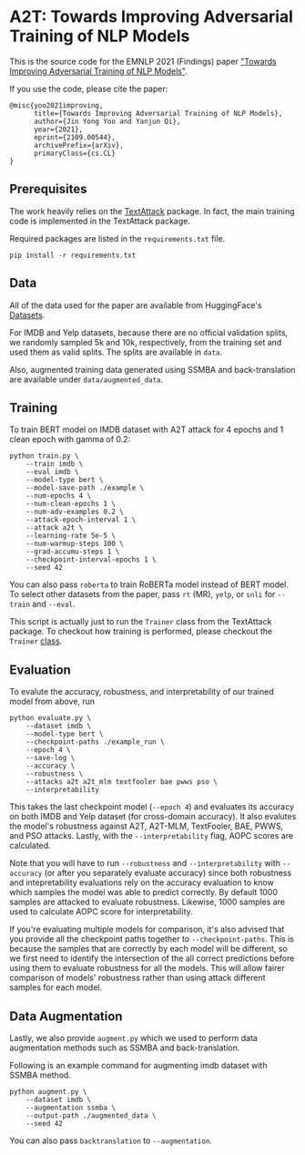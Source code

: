 # A2T: Towards Improving Adversarial Training of NLP Models

This is the source code for the EMNLP 2021 (Findings) paper ["Towards Improving Adversarial Training of NLP Models"](https://arxiv.org/abs/2109.00544).

If you use the code, please cite the paper:
```
@misc{yoo2021improving,
      title={Towards Improving Adversarial Training of NLP Models}, 
      author={Jin Yong Yoo and Yanjun Qi},
      year={2021},
      eprint={2109.00544},
      archivePrefix={arXiv},
      primaryClass={cs.CL}
}
```

## Prerequisites
The work heavily relies on the [TextAttack](https://github.com/QData/TextAttack) package. In fact, the main training code is implemented in the TextAttack package.

Required packages are listed in the `requirements.txt` file.
```
pip install -r requirements.txt
```

## Data
All of the data used for the paper are available from HuggingFace's [Datasets](https://huggingface.co/datasets).

For IMDB and Yelp datasets, because there are no official validation splits, we randomly sampled 5k and 10k, respectively, from the training set and used them as valid splits. The splits are available in `data`.

Also, augmented training data generated using SSMBA and back-translation are available under `data/augmented_data`.

## Training
To train BERT model on IMDB dataset with A2T attack for 4 epochs and 1 clean epoch with gamma of 0.2:
```
python train.py \
    --train imdb \
    --eval imdb \
    --model-type bert \
    --model-save-path ./example \
    --num-epochs 4 \
    --num-clean-epochs 1 \
    --num-adv-examples 0.2 \
    --attack-epoch-interval 1 \
    --attack a2t \
    --learning-rate 5e-5 \
    --num-warmup-steps 100 \
    --grad-accumu-steps 1 \
    --checkpoint-interval-epochs 1 \
    --seed 42
```

You can also pass `roberta` to train RoBERTa model instead of BERT model. To select other datasets from the paper, pass `rt` (MR), `yelp`, or `snli` for `--train` and `--eval`.

This script is actually just to run the `Trainer` class from the TextAttack package. To checkout how training is performed, please checkout the `Trainer` [class](https://github.com/QData/TextAttack/blob/master/textattack/trainer.py).

## Evaluation
To evalute the accuracy, robustness, and interpretability of our trained model from above, run
```
python evaluate.py \
    --dataset imdb \
    --model-type bert \
    --checkpoint-paths ./example_run \
    --epoch 4 \
    --save-log \
    --accuracy \
    --robustness \
    --attacks a2t a2t_mlm textfooler bae pwws pso \
    --interpretability 
```

This takes the last checkpoint model (`--epoch 4`) and evaluates its accuracy on both IMDB and Yelp dataset (for cross-domain accuracy). It also evalutes the model's robustness against A2T, A2T-MLM, TextFooler, BAE, PWWS, and PSO attacks. Lastly, with the `--interpretability` flag, AOPC scores are calculated. 

Note that you will have to run `--robustness` and `--interpretability` with `--accuracy` (or after you separately evaluate accuracy) since both robustness and intepretability evaluations rely on the accuracy evaluation to know which samples the model was able to predict correctly.
By default 1000 samples are attacked to evaluate robustness. Likewise, 1000 samples are used to calculate AOPC score for interpretability.

If you're evaluating multiple models for comparison, it's also advised that you provide all the checkpoint paths together to `--checkpoint-paths`. This is because the samples that are correctly by each model will be different, so we first need to identify the intersection of the all correct predictions before using them to evaluate robustness for all the models. This will allow fairer comparison of models' robustness rather than using attack different samples for each model.

## Data Augmentation
Lastly, we also provide `augment.py` which we used to perform data augmentation methods such as SSMBA and back-translation.

Following is an example command for augmenting imdb dataset with SSMBA method.
```
python augment.py \
    --dataset imdb \
    --augmentation ssmba \
    --output-path ./augmented_data \
    --seed 42 
```

You can also pass `backtranslation` to `--augmentation`.
